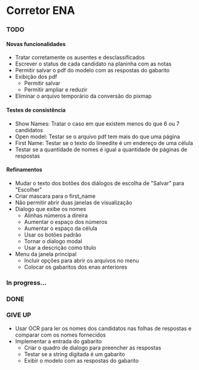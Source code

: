 
# Corretor ENA

### TODO

#### Novas funcionalidades

- Tratar corretamente os ausentes e desclassificados
- Escrever o status de cada candidato na planinha com as notas
- Permitir salvar o pdf do modelo com as respostas do gabarito
- Exibição dos pdf
  - Permitir salvar
  - Permitir ampliar e reduzir
- Eliminar o arquivo temporário da conversão do pixmap

#### Testes de consistência

- Show Names: Tratar o caso em que existem menos do que 6 ou 7 candidatos
- Open model: Testar se o arquivo pdf tem mais do que uma página
- First Name: Testar se o texto do lineedite é um endereço de uma célula
- Testar se a quantidade de nomes é igual a quantidade de páginas de respostas

#### Refinamentos

- Mudar o texto dos botões dos diálogos de escolha de "Salvar" para "Escolher"
- Criar mascara para o first_name
- Não permitir abrir duas janelas de visualização
- Dialogo que exibe os nomes
  - Alinhas números a direira
  - Aumentar o espaço dos números
  - Aumentar o espaço da célula
  - Usar os botões padrão
  - Tornar o dialogo modal
  - Usar a descrição como título
- Menu da janela principal
  - Incluir opções para abrir os arquivos no menu
  - Colocar os gabaritos dos enas anteriores

### In progress...

### DONE

### GIVE UP

- Usar OCR para ler os nomes dos candidatos nas folhas de respostas e comparar com os nomes fornecidos
- Implementar a entrada do gabarito
  - Criar o quadro de dialogo para preencher as respostas
  - Testar se a string digitada é um gabarito
  - Exibir o modelo com as respostas do gabarito
